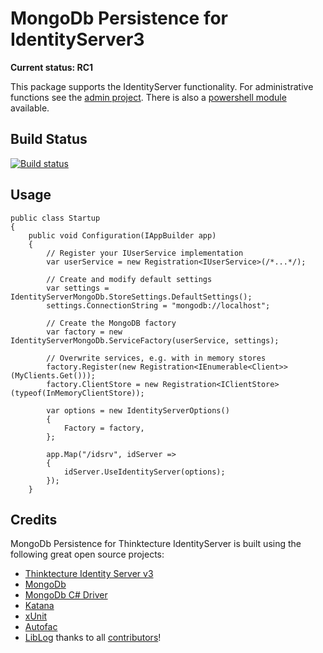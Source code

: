 # MongoDb Persistence for IdentityServer3 #

**Current status: RC1**

This package supports the IdentityServer functionality. For administrative functions see the [admin project](https://github.com/jageall/IdentityServer.v3.Admin.MongoDb). There is also a [powershell module](https://github.com/jageall/IdentityServer.v3.AdminModule) available.

## Build Status ##
[![Build status](https://ci.appveyor.com/api/projects/status/gvfsmakv08fmxo68?svg=true)](https://ci.appveyor.com/project/jageall/identityserver-v3-mongodb)

## Usage ##

    public class Startup
    {
        public void Configuration(IAppBuilder app)
        {
            // Register your IUserService implementation
            var userService = new Registration<IUserService>(/*...*/);

            // Create and modify default settings
            var settings = IdentityServerMongoDb.StoreSettings.DefaultSettings();
            settings.ConnectionString = "mongodb://localhost";

            // Create the MongoDB factory
            var factory = new IdentityServerMongoDb.ServiceFactory(userService, settings);

            // Overwrite services, e.g. with in memory stores
            factory.Register(new Registration<IEnumerable<Client>>(MyClients.Get()));
            factory.ClientStore = new Registration<IClientStore>(typeof(InMemoryClientStore));

            var options = new IdentityServerOptions()
            {
                Factory = factory,
            };

            app.Map("/idsrv", idServer =>
            {
                idServer.UseIdentityServer(options);
            });
        }

## Credits ##
MongoDb Persistence for Thinktecture IdentityServer is built using the following great open source projects:
- [Thinktecture Identity Server v3](https://github.com/identityserver/identityserver3)
- [MongoDb](http://www.mongodb.org/)
- [MongoDb C# Driver](https://github.com/mongodb/mongo-csharp-driver)
- [Katana](https://katanaproject.codeplex.com/)
- [xUnit](https://github.com/xunit)
- [Autofac](http://autofac.org/)
- [LibLog](https://github.com/damianh/liblog)
thanks to all [contributors](https://github.com/jageall/IdentityServer3.MongoDb/graphs/contributors)!
